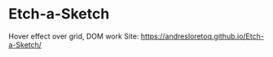 # Etch-a-Sketch

Hover effect over grid, DOM work
Site: https://andresloretoq.github.io/Etch-a-Sketch/
